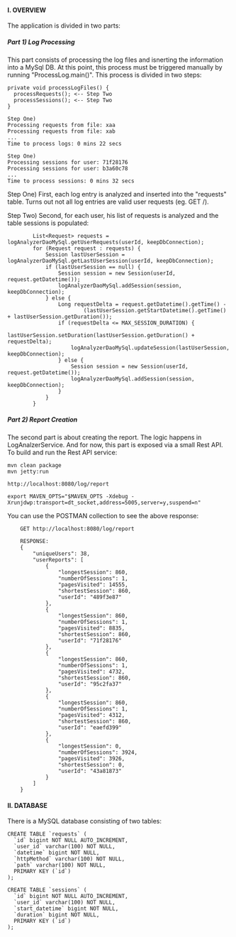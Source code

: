 
#### I. OVERVIEW

The application is divided in two parts:

##### **Part 1) Log Processing**

This part consists of processing the log files and isnerting the information into a MySql DB. At this point, 
this process must be triggered manually by running "ProcessLog.main()". This process is divided in two steps:
                                                                        
    private void processLogFiles() {
      processRequests(); <-- Step Two
      processSessions(); <-- Step Two
    }
    
    Step One)
    Processing requests from file: xaa
    Processing requests from file: xab
    ...
    Time to process logs: 0 mins 22 secs

    Step One)
    Processing sessions for user: 71f28176
    Processing sessions for user: b3a60c78
    ...
    Time to process sessions: 0 mins 32 secs

            
Step One) First, each log entry is analyzed and inserted into the "requests" table. Turns out not all log entries are 
valid user requests (eg. GET /).

Step Two) Second, for each user, his list of requests is analyzed and the table sessions is populated:

            List<Request> requests = logAnalyzerDaoMySql.getUserRequests(userId, keepDbConnection);
            for (Request request : requests) {
                Session lastUserSession = logAnalyzerDaoMySql.getLastUserSession(userId, keepDbConnection);
                if (lastUserSession == null) {
                    Session session = new Session(userId, request.getDatetime());
                    logAnalyzerDaoMySql.addSession(session, keepDbConnection);
                } else {
                    Long requestDelta = request.getDatetime().getTime() -
                            (lastUserSession.getStartDatetime().getTime() + lastUserSession.getDuration());
                    if (requestDelta <= MAX_SESSION_DURATION) {
                        lastUserSession.setDuration(lastUserSession.getDuration() + requestDelta);
                        logAnalyzerDaoMySql.updateSession(lastUserSession, keepDbConnection);
                    } else {
                        Session session = new Session(userId, request.getDatetime());
                        logAnalyzerDaoMySql.addSession(session, keepDbConnection);
                    }
                }
            }

##### **Part 2) Report Creation**

The second part is about creating the report. The logic happens in LogAnalzerService. And for now, this 
part is exposed via a small Rest API. To build and run the Rest API service:

    mvn clean package
    mvn jetty:run

    http://localhost:8080/log/report

    export MAVEN_OPTS="$MAVEN_OPTS -Xdebug -Xrunjdwp:transport=dt_socket,address=5005,server=y,suspend=n"

You can use the POSTMAN collection to see the above response:

        GET http://localhost:8080/log/report

        RESPONSE:
        {
            "uniqueUsers": 38,
            "userReports": [
                {
                    "longestSession": 860,
                    "numberOfSessions": 1,
                    "pagesVisited": 14555,
                    "shortestSession": 860,
                    "userId": "489f3e87"
                },
                {
                    "longestSession": 860,
                    "numberOfSessions": 1,
                    "pagesVisited": 8835,
                    "shortestSession": 860,
                    "userId": "71f28176"
                },
                {
                    "longestSession": 860,
                    "numberOfSessions": 1,
                    "pagesVisited": 4732,
                    "shortestSession": 860,
                    "userId": "95c2fa37"
                },
                {
                    "longestSession": 860,
                    "numberOfSessions": 1,
                    "pagesVisited": 4312,
                    "shortestSession": 860,
                    "userId": "eaefd399"
                },
                {
                    "longestSession": 0,
                    "numberOfSessions": 3924,
                    "pagesVisited": 3926,
                    "shortestSession": 0,
                    "userId": "43a81873"
                }
            ]
        }
        
#### II. DATABASE

There is a MySQL database consisting of two tables:

    CREATE TABLE `requests` (
      `id` bigint NOT NULL AUTO_INCREMENT,
      `user_id` varchar(100) NOT NULL,
      `datetime` bigint NOT NULL,
      `httpMethod` varchar(100) NOT NULL,
      `path` varchar(100) NOT NULL,
      PRIMARY KEY (`id`)
    );
    
    CREATE TABLE `sessions` (
      `id` bigint NOT NULL AUTO_INCREMENT,
      `user_id` varchar(100) NOT NULL,
      `start_datetime` bigint NOT NULL,
      `duration` bigint NOT NULL,
      PRIMARY KEY (`id`)
    );